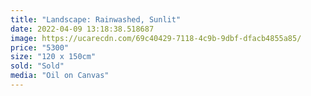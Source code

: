 ```yaml
---
title: "Landscape: Rainwashed, Sunlit"
date: 2022-04-09 13:18:38.518687
image: https://ucarecdn.com/69c40429-7118-4c9b-9dbf-dfacb4855a85/
price: "5300"
size: "120 x 150cm"
sold: "Sold"
media: "Oil on Canvas"
---
```


